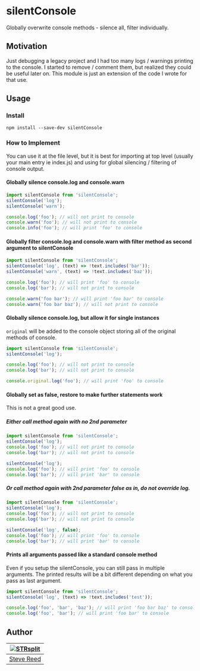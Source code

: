 # silentConsole
Globally overwrite console methods - silence all, filter individually.

## Motivation
Just debugging a legacy project and I had too many logs / warnings printing to the console. I started to remove / comment them, but realized they could be useful later on. This module is just an extension of the code I wrote for that use.

## Usage
### Install
```
npm install --save-dev silentConsole
```

### How to Implement
You can use it at the file level, but it is best for importing at top level (usually your main entry ie index.js) and using for global silencing / filtering of console output. 

#### Globally silence console.log and console.warn
```javascript
import silentConsole from 'silentConsole';
silentConsole('log');
silentConsole('warn');

console.log('foo'); // will not print to console
console.warn('foo'); // will not print to console
console.info('foo'); // will print 'foo' to console
```

#### Globally filter console.log and console.warn with filter method as second argument to silentConsole

```javascript
import silentConsole from 'silentConsole';
silentConsole('log', (text) => !text.includes('bar'));
silentConsole('warn', (text) => !text.includes('baz'));

console.log('foo'); // will print 'foo' to console
console.log('bar'); // will not print to console

console.warn('foo bar'); // will print 'foo bar' to console
console.warn('foo bar baz'); // will not print to console

```

#### Globally silence console.log, but allow it for single instances
`original` will be added to the console object storing all of the original methods of console.

```javascript
import silentConsole from 'silentConsole';
silentConsole('log');

console.log('foo'); // will not print to console
console.log('bar'); // will not print to console

console.original.log('foo'); // will print 'foo' to console

```
#### Globally set as false, restore to make further statements work
This is not a great good use.

##### Either call method again with no 2nd parameter

```javascript
import silentConsole from 'silentConsole';  
silentConsole('log');
console.log('foo'); // will not print to console
console.log('bar'); // will not print to console

silentConsole('log');
console.log('foo'); // will print 'foo' to console
console.log('bar'); // will print 'bar' to console


```
##### Or call method again with 2nd parameter false as in, do not override log.

```javascript
import silentConsole from 'silentConsole';  
silentConsole('log');
console.log('foo'); // will not print to console
console.log('bar'); // will not print to console

silentConsole('log', false);
console.log('foo'); // will print 'foo' to console
console.log('bar'); // will print 'bar' to console


```

#### Prints all arguments passed like a standard console method
Even if you setup the silentConsole, you can still pass in multiple arguments. The printed results will be a bit different depending on what you pass as last argument.

```javascript
import silentConsole from 'silentConsole';
silentConsole('log', (text) => !text.includes('test'));

console.log('foo', 'bar', 'baz'); // will print 'foo bar baz' to console
console.log('foo', 'bar'); // will print 'foo bar' to console

```

## Author
[![STRsplit](https://github.com/STRsplit.png?size=100)](https://github.com/STRsplit) | 
---|
[Steve Reed](https://github.com/STRsplit) |

